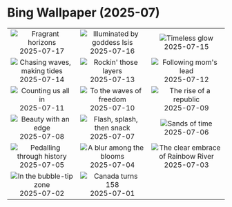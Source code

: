 # Bing Wallpaper (2025-07)

|  |  |  |
|:---:|:---:|:---:|
| ![](https://www.bing.com/th?id=OHR.FranceLavender_EN-CA4651592826_400x240.jpg "Fragrant horizons") 2025-07-17 | ![](https://www.bing.com/th?id=OHR.TemplePhilae_EN-CA4518943728_400x240.jpg "Illuminated by goddess Isis") 2025-07-16 | ![](https://www.bing.com/th?id=OHR.PerseidsPine_EN-CA4357451689_400x240.jpg "Timeless glow") 2025-07-15 |
| ![](https://www.bing.com/th?id=OHR.YoungShark_EN-CA4182495058_400x240.jpg "Chasing waves, making tides") 2025-07-14 | ![](https://www.bing.com/th?id=OHR.BasaltColumns_EN-CA4039785638_400x240.jpg "Rockin' those layers") 2025-07-13 | ![](https://www.bing.com/th?id=OHR.ThomsonGazelle_EN-CA9696742012_400x240.jpg "Following mom's lead") 2025-07-12 |
| ![](https://www.bing.com/th?id=OHR.TokyoSunrise_EN-CA3623900157_400x240.jpg "Counting us all in") 2025-07-11 | ![](https://www.bing.com/th?id=OHR.BahamaBlues_EN-CA4070961234_400x240.jpg "To the waves of freedom") 2025-07-10 | ![](https://www.bing.com/th?id=OHR.ConstitucionStation_EN-CA3916160090_400x240.jpg "The rise of a republic") 2025-07-09 |
| ![](https://www.bing.com/th?id=OHR.SecedaPeak_EN-CA3724854798_400x240.jpg "Beauty with an edge") 2025-07-08 | ![](https://www.bing.com/th?id=OHR.ShetlandGannets_EN-CA3506391267_400x240.jpg "Flash, splash, then snack") 2025-07-07 | ![](https://www.bing.com/th?id=OHR.MesquiteFlats_EN-CA9795288492_400x240.jpg "Sands of time") 2025-07-06 |
| ![](https://www.bing.com/th?id=OHR.TourCyclists_EN-CA3150414596_400x240.jpg "Pedalling through history") 2025-07-05 | ![](https://www.bing.com/th?id=OHR.EchinaceaButterfly_EN-CA7402334180_400x240.jpg "A blur among the blooms") 2025-07-04 | ![](https://www.bing.com/th?id=OHR.RainbowRiver_EN-CA2699490403_400x240.jpg "The clear embrace of Rainbow River") 2025-07-03 |
| ![](https://www.bing.com/th?id=OHR.MaroonClownfish_EN-CA2519665800_400x240.jpg "In the bubble-tip zone") 2025-07-02 | ![](https://www.bing.com/th?id=OHR.Canada25Day_EN-CA2287928069_400x240.jpg "Canada turns 158") 2025-07-01 |  |
